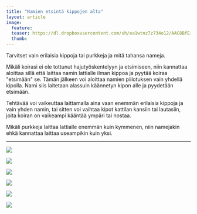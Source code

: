 ```yaml
---
title: "Namien etsintä kippojen alta"
layout: article
image:
  feature:
  teaser: https://dl.dropboxusercontent.com/sh/ea1wtnz7z734o12/AAC8BfEiawbfjrKKJBtVtj3la/aktivointi/namien-etsinta-kippojen-alta/DSC42562-245px.jpg
  thumb:
---
```


Tarvitset vain erilaisia kippoja tai purkkeja ja mitä tahansa nameja.

Mikäli koirasi ei ole tottunut hajutyöskentelyyn ja etsimiseen, niin kannattaa aloittaa sillä että laittaa namin lattialle ilman kippoa ja pyytää koiraa "etsimään" se. Tämän jälkeen voi aloittaa namien piilotuksen vain yhdellä kipolla. Nami siis laitetaan alassuin käännetyn kipon alle ja pyydetään etsimään.

Tehtävää voi vaikeuttaa laittamalla aina vaan enemmän erilaisia kippoja ja vain yhden namin, tai sitten voi vaihtaa kipot kattilan kansiin tai lautasiin, joita koiran on vaikeampi kääntää ympäri tai nostaa.

Mikäli purkkeja laittaa lattialle enemmän kuin kymmenen, niin namejakin ehkä kannattaa laittaa useampikin kuin yksi.

---

[![](https://dl.dropboxusercontent.com/sh/ea1wtnz7z734o12/AABl72YZ1iheaAtQdvvL1JJ5a/aktivointi/namien-etsinta-kippojen-alta/DSC30657_2-800px.jpg)](https://dl.dropboxusercontent.com/sh/ea1wtnz7z734o12/AABGyOryXCllKGn1oedSzWPBa/aktivointi/namien-etsinta-kippojen-alta/DSC30657_2.jpg)

[![](https://dl.dropboxusercontent.com/sh/ea1wtnz7z734o12/AAB_InxEcf26mBJ6xJaEIzZha/aktivointi/namien-etsinta-kippojen-alta/DSC30665_2-800px.jpg)](https://dl.dropboxusercontent.com/sh/ea1wtnz7z734o12/AAAfO9-C-HuCtXrVYg_sBT19a/aktivointi/namien-etsinta-kippojen-alta/DSC30665_2.jpg)

[![](https://dl.dropboxusercontent.com/sh/ea1wtnz7z734o12/AADCVnsX6X4RuUUKIjKk5gMka/aktivointi/namien-etsinta-kippojen-alta/DSC30666_2-800px.jpg)](https://dl.dropboxusercontent.com/sh/ea1wtnz7z734o12/AABHcW43bnpBm2aa8GuP8R5Ya/aktivointi/namien-etsinta-kippojen-alta/DSC30666_2.jpg)

[![](https://dl.dropboxusercontent.com/sh/ea1wtnz7z734o12/AADxU-JhJxSlJ9NC7J6qBHnja/aktivointi/namien-etsinta-kippojen-alta/DSC42557-800px.jpg)](https://dl.dropboxusercontent.com/sh/ea1wtnz7z734o12/AAD1DMYuXQRnw20qu3lKlgk0a/aktivointi/namien-etsinta-kippojen-alta/DSC42557.jpg)

[![](https://dl.dropboxusercontent.com/sh/ea1wtnz7z734o12/AADp2jH2k1ZfI81ZC6LL-4Zoa/aktivointi/namien-etsinta-kippojen-alta/DSC42562-800px.jpg)](https://dl.dropboxusercontent.com/sh/ea1wtnz7z734o12/AAA6LVhgT-xqpkHRKG-2x8Vqa/aktivointi/namien-etsinta-kippojen-alta/DSC42562.jpg)

[![](https://dl.dropboxusercontent.com/sh/ea1wtnz7z734o12/AAAq4D9N1zB77uYEOElQGksNa/aktivointi/namien-etsinta-kippojen-alta/DSC42614-800px.jpg)](https://dl.dropboxusercontent.com/sh/ea1wtnz7z734o12/AAA-6tvM5aPlVC6lNRCKxyaMa/aktivointi/namien-etsinta-kippojen-alta/DSC42614.jpg)
